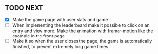 ## TODO NEXT
- [x] Make the game page with user stats and game
- [ ] When implementing the leaderboard make it possible to click on an entry and view more. Make the animation with framer-motion like the example in the front page
- [ ] Make it so when the user closes the page, the game is automatically finished, to prevent extremely long game times.